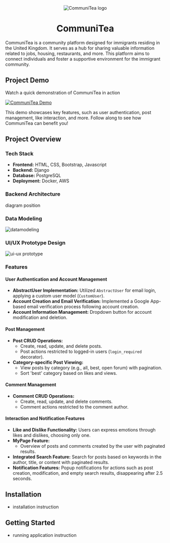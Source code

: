 <div align="center">
  <img src="https://github.com/ojg1993/CommuniTea/assets/61238157/9a211dc3-4c42-4051-b01c-cb81e1094302" alt="CommuniTea logo">
  <h1 align="center">CommuniTea</h1>
</div>

CommuniTea is a community platform designed for immigrants residing in the United Kingdom. It serves as a hub for sharing valuable information related to jobs, housing, restaurants, and more. This platform aims to connect individuals and foster a supportive environment for the immigrant community.

## Project Demo

Watch a quick demonstration of CommuniTea in action

[![CommuniTea Demo](https://example.com/demo_thumbnail.png)](https://example.com/demo_video.mp4)

This demo showcases key features, such as user authentication, post management, like interaction, and more. Follow along to see how CommuniTea can benefit you!

## Project Overview
### Tech Stack

- **Frontend:** HTML, CSS, Bootstrap, Javascript
- **Backend:** Django
- **Database:** PostgreSQL
- **Deployment:** Docker, AWS

### Backend Architecture
diagram position

### Data Modeling

![datamodeling](https://github.com/ojg1993/CommuniTea/assets/61238157/c19a8784-77e9-4dd5-bd90-39d9a9c1d251)

### UI/UX Prototype Design

![ui-ux prototype](https://github.com/ojg1993/CommuniTea/assets/61238157/b78834be-e3b3-4b59-9d08-466ef1499df7)

### Features

#### User Authentication and Account Management

- **AbstractUser Implementation:** Utilized `AbstractUser` for email login, applying a custom user model (`CustomUser`).
- **Account Creation and Email Verification:** Implemented a Google App-based email verification process following account creation.
- **Account Information Management:** Dropdown button for account modification and deletion.

#### Post Management

- **Post CRUD Operations:**
  - Create, read, update, and delete posts.
  - Post actions restricted to logged-in users (`login_required` decorator).
- **Category-specific Post Viewing:**
  - View posts by category (e.g., all, best, open forum) with pagination.
  - Sort 'best' category based on likes and views.

#### Comment Management

- **Comment CRUD Operations:**
  - Create, read, update, and delete comments.
  - Comment actions restricted to the comment author.

#### Interaction and Notification Features

- **Like and Dislike Functionality:** Users can express emotions through likes and dislikes, choosing only one.
- **MyPage Feature:**
  - Overview of posts and comments created by the user with paginated results.
- **Integrated Search Feature:** Search for posts based on keywords in the author, title, or content with paginated results.
- **Notification Features:** Popup notifications for actions such as post creation, modification, and empty search results, disappearing after 2.5 seconds.

## Installation

- installation instruction

## Getting Started

- running application instruction
